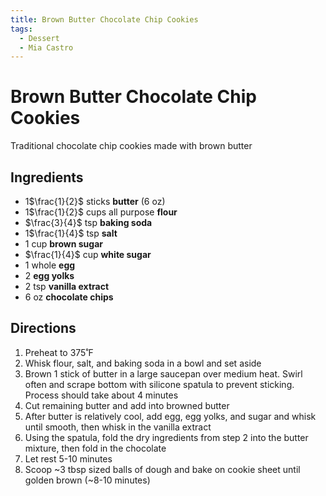 ```yaml
---
title: Brown Butter Chocolate Chip Cookies
tags:
  - Dessert
  - Mia Castro
---
```


# Brown Butter Chocolate Chip Cookies
Traditional chocolate chip cookies made with brown butter

## Ingredients
- 1$\frac{1}{2}$ sticks **butter** (6 oz)
- 1$\frac{1}{2}$ cups all purpose **flour**
- $\frac{3}{4}$ tsp **baking soda**
- 1$\frac{1}{4}$ tsp **salt**
- 1 cup **brown sugar**
- $\frac{1}{4}$ cup **white sugar**
- 1 whole **egg**
- 2 **egg yolks**
- 2 tsp **vanilla extract**
- 6 oz **chocolate chips**

## Directions
1. Preheat to 375˚F
2. Whisk flour, salt, and baking soda in a bowl and set aside
3. Brown 1 stick of butter in a large saucepan over medium heat. Swirl often and scrape bottom with silicone spatula to prevent sticking. Process should take about 4 minutes
4. Cut remaining butter and add into browned butter
5. After butter is relatively cool, add egg, egg yolks, and sugar and whisk until smooth, then whisk in the vanilla extract
6. Using the spatula, fold the dry ingredients from step 2 into the butter mixture, then fold in the chocolate
7. Let rest 5-10 minutes
8. Scoop ~3 tbsp sized balls of dough and bake on cookie sheet until golden brown (~8-10 minutes)
